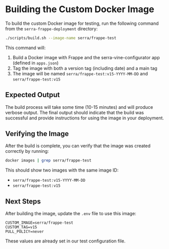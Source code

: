 # Building the Custom Docker Image

To build the custom Docker image for testing, run the following command from the `serra-frappe-deployment` directory:

```bash
./scripts/build.sh --image-name serra/frappe-test
```

This command will:

1. Build a Docker image with Frappe and the serra-vine-configurator app (defined in `apps.json`)
2. Tag the image with both a version tag (including date) and a main tag
3. The image will be named `serra/frappe-test:v15-YYYY-MM-DD` and `serra/frappe-test:v15`

## Expected Output

The build process will take some time (10-15 minutes) and will produce verbose output. The final output should indicate that the build was successful and provide instructions for using the image in your deployment.

## Verifying the Image

After the build is complete, you can verify that the image was created correctly by running:

```bash
docker images | grep serra/frappe-test
```

This should show two images with the same image ID:
- `serra/frappe-test:v15-YYYY-MM-DD`
- `serra/frappe-test:v15`

## Next Steps

After building the image, update the `.env` file to use this image:

```
CUSTOM_IMAGE=serra/frappe-test
CUSTOM_TAG=v15
PULL_POLICY=never
```

These values are already set in our test configuration file.
